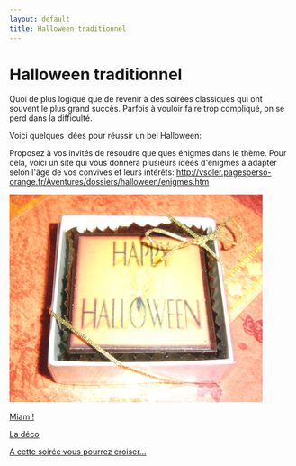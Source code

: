 ```yaml
---
layout: default
title: Halloween traditionnel
---
```


# Halloween traditionnel

Quoi de plus logique que de revenir à des soirées classiques qui ont souvent le plus grand succès. Parfois à vouloir faire trop compliqué, on se perd dans la difficulté.

Voici quelques idées pour réussir un bel Halloween:

Proposez à vos invités de résoudre quelques énigmes dans le thème. Pour cela, voici un site qui vous donnera plusieurs idées d'énigmes à adapter selon l'âge de vos convives et leurs intérêts: http://vsoler.pagesperso-orange.fr/Aventures/dossiers/halloween/enigmes.htm

![confiserie](/assets/images/pages/confiserie.png)

[Miam !](/pages/halloween_traditionnel/miam.html)

[La déco](/pages/halloween_traditionnel/deco.html)

[A cette soirée vous pourrez croiser...](/pages/halloween_traditionnel/deguisements.html)
